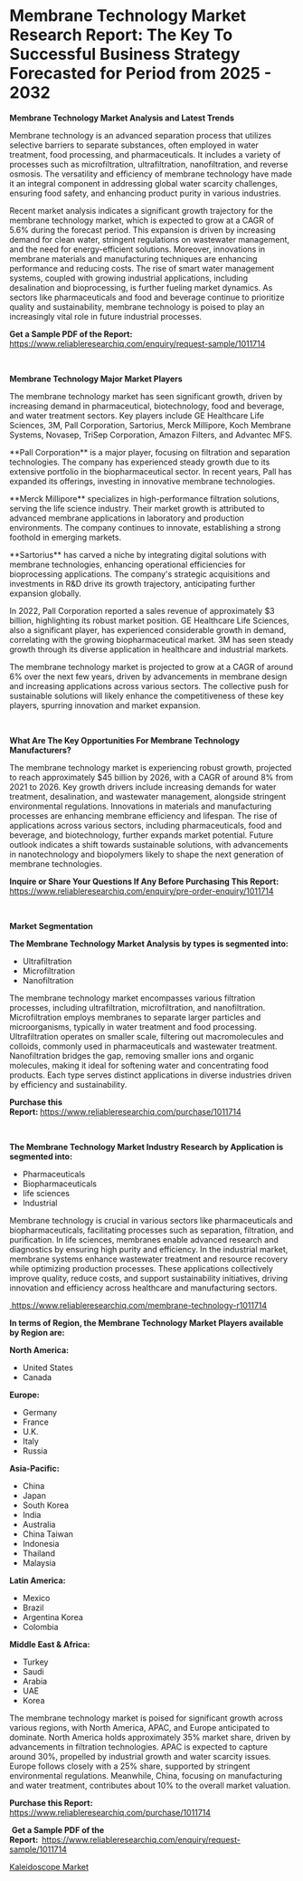 <p><h1>Membrane Technology Market Research Report: The Key To Successful Business Strategy Forecasted for Period from 2025 - 2032</h1></p><p><strong>Membrane Technology Market Analysis and Latest Trends</strong></p>
<p><p>Membrane technology is an advanced separation process that utilizes selective barriers to separate substances, often employed in water treatment, food processing, and pharmaceuticals. It includes a variety of processes such as microfiltration, ultrafiltration, nanofiltration, and reverse osmosis. The versatility and efficiency of membrane technology have made it an integral component in addressing global water scarcity challenges, ensuring food safety, and enhancing product purity in various industries.</p><p>Recent market analysis indicates a significant growth trajectory for the membrane technology market, which is expected to grow at a CAGR of 5.6% during the forecast period. This expansion is driven by increasing demand for clean water, stringent regulations on wastewater management, and the need for energy-efficient solutions. Moreover, innovations in membrane materials and manufacturing techniques are enhancing performance and reducing costs. The rise of smart water management systems, coupled with growing industrial applications, including desalination and bioprocessing, is further fueling market dynamics. As sectors like pharmaceuticals and food and beverage continue to prioritize quality and sustainability, membrane technology is poised to play an increasingly vital role in future industrial processes.</p></p>
<p><strong>Get a Sample PDF of the Report:&nbsp;</strong> <a href="https://www.reliableresearchiq.com/enquiry/request-sample/1011714?utm_campaign=2247&utm_medium=2&utm_source=Github&utm_content=ia&utm_term=05032025&utm_id=membrane-technology">https://www.reliableresearchiq.com/enquiry/request-sample/1011714</a></p>
<p>&nbsp;</p>
<p><strong>Membrane Technology Major Market Players</strong></p>
<p><p>The membrane technology market has seen significant growth, driven by increasing demand in pharmaceutical, biotechnology, food and beverage, and water treatment sectors. Key players include GE Healthcare Life Sciences, 3M, Pall Corporation, Sartorius, Merck Millipore, Koch Membrane Systems, Novasep, TriSep Corporation, Amazon Filters, and Advantec MFS.</p><p>**Pall Corporation** is a major player, focusing on filtration and separation technologies. The company has experienced steady growth due to its extensive portfolio in the biopharmaceutical sector. In recent years, Pall has expanded its offerings, investing in innovative membrane technologies. </p><p>**Merck Millipore** specializes in high-performance filtration solutions, serving the life science industry. Their market growth is attributed to advanced membrane applications in laboratory and production environments. The company continues to innovate, establishing a strong foothold in emerging markets.</p><p>**Sartorius** has carved a niche by integrating digital solutions with membrane technologies, enhancing operational efficiencies for bioprocessing applications. The company's strategic acquisitions and investments in R&D drive its growth trajectory, anticipating further expansion globally.</p><p>In 2022, Pall Corporation reported a sales revenue of approximately $3 billion, highlighting its robust market position. GE Healthcare Life Sciences, also a significant player, has experienced considerable growth in demand, correlating with the growing biopharmaceutical market. 3M has seen steady growth through its diverse application in healthcare and industrial markets.</p><p>The membrane technology market is projected to grow at a CAGR of around 6% over the next few years, driven by advancements in membrane design and increasing applications across various sectors. The collective push for sustainable solutions will likely enhance the competitiveness of these key players, spurring innovation and market expansion.</p></p>
<p>&nbsp;</p>
<p><strong>What Are The Key Opportunities For Membrane Technology Manufacturers?</strong></p>
<p><p>The membrane technology market is experiencing robust growth, projected to reach approximately $45 billion by 2026, with a CAGR of around 8% from 2021 to 2026. Key growth drivers include increasing demands for water treatment, desalination, and wastewater management, alongside stringent environmental regulations. Innovations in materials and manufacturing processes are enhancing membrane efficiency and lifespan. The rise of applications across various sectors, including pharmaceuticals, food and beverage, and biotechnology, further expands market potential. Future outlook indicates a shift towards sustainable solutions, with advancements in nanotechnology and biopolymers likely to shape the next generation of membrane technologies.</p></p>
<p><strong>Inquire or Share Your Questions If Any Before Purchasing This Report:</strong> <a href="https://www.reliableresearchiq.com/enquiry/pre-order-enquiry/1011714?utm_campaign=2247&utm_medium=2&utm_source=Github&utm_content=ia&utm_term=05032025&utm_id=membrane-technology">https://www.reliableresearchiq.com/enquiry/pre-order-enquiry/1011714</a></p>
<p>&nbsp;</p>
<p><strong>Market Segmentation</strong></p>
<p><strong>The Membrane Technology Market Analysis by types is segmented into:</strong></p>
<p><ul><li>Ultrafiltration</li><li>Microfiltration</li><li>Nanofiltration</li></ul></p>
<p><p>The membrane technology market encompasses various filtration processes, including ultrafiltration, microfiltration, and nanofiltration. Microfiltration employs membranes to separate larger particles and microorganisms, typically in water treatment and food processing. Ultrafiltration operates on smaller scale, filtering out macromolecules and colloids, commonly used in pharmaceuticals and wastewater treatment. Nanofiltration bridges the gap, removing smaller ions and organic molecules, making it ideal for softening water and concentrating food products. Each type serves distinct applications in diverse industries driven by efficiency and sustainability.</p></p>
<p><strong>Purchase this Report:&nbsp;</strong><a href="https://www.reliableresearchiq.com/purchase/1011714?utm_campaign=2247&utm_medium=2&utm_source=Github&utm_content=ia&utm_term=05032025&utm_id=membrane-technology">https://www.reliableresearchiq.com/purchase/1011714</a></p>
<p>&nbsp;</p>
<p><strong>The Membrane Technology Market Industry Research by Application is segmented into:</strong></p>
<p><ul><li>Pharmaceuticals</li><li>Biopharmaceuticals</li><li>life sciences</li><li>Industrial</li></ul></p>
<p><p>Membrane technology is crucial in various sectors like pharmaceuticals and biopharmaceuticals, facilitating processes such as separation, filtration, and purification. In life sciences, membranes enable advanced research and diagnostics by ensuring high purity and efficiency. In the industrial market, membrane systems enhance wastewater treatment and resource recovery while optimizing production processes. These applications collectively improve quality, reduce costs, and support sustainability initiatives, driving innovation and efficiency across healthcare and manufacturing sectors.</p></p>
<p><a href="https://www.reliableresearchiq.com/membrane-technology-r1011714?utm_campaign=2247&utm_medium=2&utm_source=Github&utm_content=ia&utm_term=05032025&utm_id=membrane-technology">&nbsp;https://www.reliableresearchiq.com/membrane-technology-r1011714</a></p>
<p><strong>In terms of Region, the Membrane Technology Market Players available by Region are:</strong></p>
<p>
    <p> <strong> North America: </strong>
        <ul>
            <li>United States</li>
            <li>Canada</li>
        </ul>
        </p> 
    <p> <strong> Europe: </strong>
        <ul>
            <li>Germany</li>
            <li>France</li>
            <li>U.K.</li>
            <li>Italy</li>
            <li>Russia</li>
        </ul>
        </p> 
    <p> <strong> Asia-Pacific: </strong>
        <ul>
            <li>China</li>
            <li>Japan</li>
            <li>South Korea</li>
            <li>India</li>
            <li>Australia</li>
            <li>China Taiwan</li>
            <li>Indonesia</li>
            <li>Thailand</li>
            <li>Malaysia</li>
        </ul>
        </p> 
    <p> <strong> Latin America: </strong>
        <ul>
            <li>Mexico</li>
            <li>Brazil</li>
            <li>Argentina Korea</li>
            <li>Colombia</li>
        </ul>
        </p> 
    <p> <strong> Middle East & Africa: </strong>
        <ul>
            <li>Turkey</li>
            <li>Saudi</li>
            <li>Arabia</li>
            <li>UAE</li>
            <li>Korea</li>
        </ul>
    </p>
    </p>
<p><p>The membrane technology market is poised for significant growth across various regions, with North America, APAC, and Europe anticipated to dominate. North America holds approximately 35% market share, driven by advancements in filtration technologies. APAC is expected to capture around 30%, propelled by industrial growth and water scarcity issues. Europe follows closely with a 25% share, supported by stringent environmental regulations. Meanwhile, China, focusing on manufacturing and water treatment, contributes about 10% to the overall market valuation.</p></p>
<p><strong>Purchase this Report: </strong><a href="https://www.reliableresearchiq.com/purchase/1011714?utm_campaign=2247&utm_medium=2&utm_source=Github&utm_content=ia&utm_term=05032025&utm_id=membrane-technology">https://www.reliableresearchiq.com/purchase/1011714</a></p>
<p>&nbsp;<strong>Get a Sample PDF of the Report:&nbsp;&nbsp;</strong><a href="https://www.reliableresearchiq.com/enquiry/request-sample/1011714?utm_campaign=2247&utm_medium=2&utm_source=Github&utm_content=ia&utm_term=05032025&utm_id=membrane-technology">https://www.reliableresearchiq.com/enquiry/request-sample/1011714</a></p>
<p><strong></strong></p>
<p><p><a href="https://github.com/gerdabatiskzv9/Market-Research-Report-List-1/blob/main/kaleidoscope-market.md?utm_campaign=2247&utm_medium=2&utm_source=Github&utm_content=ia&utm_term=05032025&utm_id=membrane-technology">Kaleidoscope Market</a></p></p>